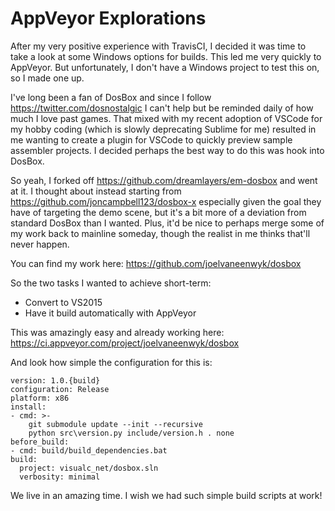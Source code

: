 # AppVeyor Explorations

After my very positive experience with TravisCI, I decided it was time to take a look at some Windows options for builds. This led me very quickly to AppVeyor. But unfortunately, I don't have a Windows project to test this on, so I made one up.

I've long been a fan of DosBox and since I follow https://twitter.com/dosnostalgic I can't help but be reminded daily of how much I love past games. That mixed with my recent adoption of VSCode for my hobby coding (which is slowly deprecating Sublime for me) resulted in me wanting to create a plugin for VSCode to quickly preview sample assembler projects. I decided perhaps the best way to do this was hook into DosBox.

So yeah, I forked off https://github.com/dreamlayers/em-dosbox and went at it. I thought about instead starting from https://github.com/joncampbell123/dosbox-x especially given the goal they have of targeting the demo scene, but it's a bit more of a deviation from standard DosBox than I wanted. Plus, it'd be nice to perhaps merge some of my work back to mainline someday, though the realist in me thinks that'll never happen.

You can find my work here: https://github.com/joelvaneenwyk/dosbox

So the two tasks I wanted to achieve short-term:

* Convert to VS2015
* Have it build automatically with AppVeyor

This was amazingly easy and already working here: https://ci.appveyor.com/project/joelvaneenwyk/dosbox

And look how simple the configuration for this is:

~~~~
version: 1.0.{build}
configuration: Release
platform: x86
install:
- cmd: >-
    git submodule update --init --recursive
    python src\version.py include/version.h . none
before_build:
- cmd: build/build_dependencies.bat
build:
  project: visualc_net/dosbox.sln
  verbosity: minimal
~~~~

We live in an amazing time. I wish we had such simple build scripts at work!
